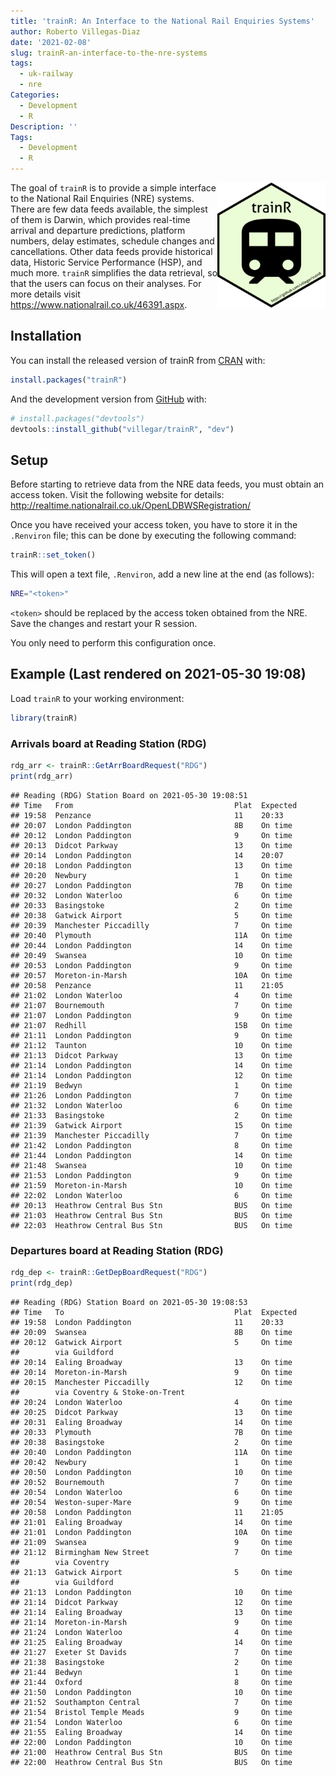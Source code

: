 ```yaml
---
title: 'trainR: An Interface to the National Rail Enquiries Systems'
author: Roberto Villegas-Diaz
date: '2021-02-08'
slug: trainR-an-interface-to-the-nre-systems
tags:
  - uk-railway
  - nre
Categories:
  - Development
  - R
Description: ''
Tags:
  - Development
  - R
---
```


<img src="https://raw.githubusercontent.com/villegar/trainR/main/inst/images/logo.png" alt="logo" align="right" height=200px/>

The goal of `trainR` is to provide a simple interface to the 
National Rail Enquiries (NRE) systems. There are few data feeds 
available, the simplest of them is Darwin, which provides real-time 
arrival and departure predictions, platform numbers, delay estimates, 
schedule changes and cancellations. Other data feeds provide historical 
data, Historic Service Performance (HSP), and much more. `trainR` 
simplifies the data retrieval, so that the users can focus on their 
analyses. For more details visit 
https://www.nationalrail.co.uk/46391.aspx.

## Installation

You can install the released version of trainR from [CRAN](https://CRAN.R-project.org) with:

``` r
install.packages("trainR")
```

And the development version from [GitHub](https://github.com/) with:

``` r
# install.packages("devtools")
devtools::install_github("villegar/trainR", "dev")
```

## Setup
Before starting to retrieve data from the NRE data feeds, you must obtain an access token. 
Visit the following website for details: http://realtime.nationalrail.co.uk/OpenLDBWSRegistration/

Once you have received your access token, you have to store it in the `.Renviron` file; this can be 
done by executing the following command:


```r
trainR::set_token()
```

This will open a text file, `.Renviron`, add a new line at the end (as follows):

```bash
NRE="<token>"
```

`<token>` should be replaced by the access token obtained from the NRE. Save the changes and restart 
your R session.

You only need to perform this configuration once.

## Example (Last rendered on 2021-05-30 19:08)

Load `trainR` to your working environment:

```r
library(trainR)
```

### Arrivals board at Reading Station (RDG)


```r
rdg_arr <- trainR::GetArrBoardRequest("RDG")
print(rdg_arr)
```

```
## Reading (RDG) Station Board on 2021-05-30 19:08:51
## Time   From                                    Plat  Expected
## 19:58  Penzance                                11    20:33
## 20:07  London Paddington                       8B    On time
## 20:12  London Paddington                       9     On time
## 20:13  Didcot Parkway                          13    On time
## 20:14  London Paddington                       14    20:07
## 20:18  London Paddington                       13    On time
## 20:20  Newbury                                 1     On time
## 20:27  London Paddington                       7B    On time
## 20:32  London Waterloo                         6     On time
## 20:33  Basingstoke                             2     On time
## 20:38  Gatwick Airport                         5     On time
## 20:39  Manchester Piccadilly                   7     On time
## 20:40  Plymouth                                11A   On time
## 20:44  London Paddington                       14    On time
## 20:49  Swansea                                 10    On time
## 20:53  London Paddington                       9     On time
## 20:57  Moreton-in-Marsh                        10A   On time
## 20:58  Penzance                                11    21:05
## 21:02  London Waterloo                         4     On time
## 21:07  Bournemouth                             7     On time
## 21:07  London Paddington                       9     On time
## 21:07  Redhill                                 15B   On time
## 21:11  London Paddington                       9     On time
## 21:12  Taunton                                 10    On time
## 21:13  Didcot Parkway                          13    On time
## 21:14  London Paddington                       14    On time
## 21:14  London Paddington                       12    On time
## 21:19  Bedwyn                                  1     On time
## 21:26  London Paddington                       7     On time
## 21:32  London Waterloo                         6     On time
## 21:33  Basingstoke                             2     On time
## 21:39  Gatwick Airport                         15    On time
## 21:39  Manchester Piccadilly                   7     On time
## 21:42  London Paddington                       8     On time
## 21:44  London Paddington                       14    On time
## 21:48  Swansea                                 10    On time
## 21:53  London Paddington                       9     On time
## 21:59  Moreton-in-Marsh                        10    On time
## 22:02  London Waterloo                         6     On time
## 20:13  Heathrow Central Bus Stn                BUS   On time
## 21:03  Heathrow Central Bus Stn                BUS   On time
## 22:03  Heathrow Central Bus Stn                BUS   On time
```

### Departures board at Reading Station (RDG)


```r
rdg_dep <- trainR::GetDepBoardRequest("RDG")
print(rdg_dep)
```

```
## Reading (RDG) Station Board on 2021-05-30 19:08:53
## Time   To                                      Plat  Expected
## 19:58  London Paddington                       11    20:33
## 20:09  Swansea                                 8B    On time
## 20:12  Gatwick Airport                         5     On time
##        via Guildford                           
## 20:14  Ealing Broadway                         13    On time
## 20:14  Moreton-in-Marsh                        9     On time
## 20:15  Manchester Piccadilly                   12    On time
##        via Coventry & Stoke-on-Trent           
## 20:24  London Waterloo                         4     On time
## 20:25  Didcot Parkway                          13    On time
## 20:31  Ealing Broadway                         14    On time
## 20:33  Plymouth                                7B    On time
## 20:38  Basingstoke                             2     On time
## 20:40  London Paddington                       11A   On time
## 20:42  Newbury                                 1     On time
## 20:50  London Paddington                       10    On time
## 20:52  Bournemouth                             7     On time
## 20:54  London Waterloo                         6     On time
## 20:54  Weston-super-Mare                       9     On time
## 20:58  London Paddington                       11    21:05
## 21:01  Ealing Broadway                         14    On time
## 21:01  London Paddington                       10A   On time
## 21:09  Swansea                                 9     On time
## 21:12  Birmingham New Street                   7     On time
##        via Coventry                            
## 21:13  Gatwick Airport                         5     On time
##        via Guildford                           
## 21:13  London Paddington                       10    On time
## 21:14  Didcot Parkway                          12    On time
## 21:14  Ealing Broadway                         13    On time
## 21:14  Moreton-in-Marsh                        9     On time
## 21:24  London Waterloo                         4     On time
## 21:25  Ealing Broadway                         14    On time
## 21:27  Exeter St Davids                        7     On time
## 21:38  Basingstoke                             2     On time
## 21:44  Bedwyn                                  1     On time
## 21:44  Oxford                                  8     On time
## 21:50  London Paddington                       10    On time
## 21:52  Southampton Central                     7     On time
## 21:54  Bristol Temple Meads                    9     On time
## 21:54  London Waterloo                         6     On time
## 21:55  Ealing Broadway                         14    On time
## 22:00  London Paddington                       10    On time
## 21:00  Heathrow Central Bus Stn                BUS   On time
## 22:00  Heathrow Central Bus Stn                BUS   On time
```
